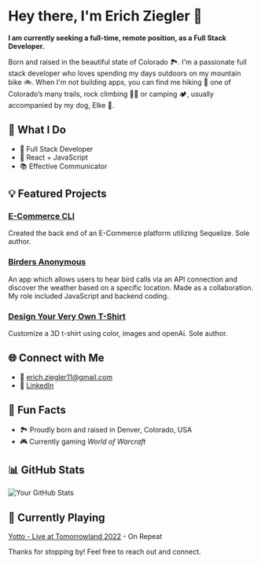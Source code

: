 # Hey there, I'm Erich Ziegler 👋

**I am currently seeking a full-time, remote position, as a Full Stack Developer.**

Born and raised in the beautiful state of Colorado 🏞️. I'm a passionate full stack developer who loves spending my days outdoors on my mountain bike 🚲. When I'm not building apps, you can find me hiking 🥾 one of Colorado’s many trails, rock climbing 🧗🏻 or camping 🏕️, usually accompanied by my dog, Elke 🐶.

## 🌟 What I Do

- 🚀 Full Stack Developer
- 🎨 React + JavaScript
- 📚 Effective Communicator

## 💡 Featured Projects

### [E-Commerce CLI](https://github.com/eziegler11/back-end-ecommerce-CL-app)
Created the back end of an E-Commerce platform utilizing Sequelize. Sole author.

### [Birders Anonymous](https://github.com/eziegler11/birders-anonymous)
An app which allows users to hear bird calls via an API connection and discover the weather based on a specific location. Made as a collaboration. My role included JavaScript and backend coding.

### [Design Your Very Own T-Shirt](https://github.com/eziegler11/shirt-designer)
Customize a 3D t-shirt using color, images and openAi. Sole author.

## 🌐 Connect with Me

- 📧 [erich.ziegler11@gmail.com](mailto:erich.ziegler11@gmail.com)
- 💼 [LinkedIn](https://www.linkedin.com/in/erichziegler/)

## 🌱 Fun Facts

- 🏞️ Proudly born and raised in Denver, Colorado, USA
- 🎮 Currently gaming *World of Warcraft*

## 📊 GitHub Stats

![Your GitHub Stats](https://github-readme-stats.vercel.app/api?username=eziegler11&show_icons=true)

## 🎵 Currently Playing

[Yotto - Live at Tomorrowland 2022](https://youtu.be/q7MbD2Hy8JI) - On Repeat

Thanks for stopping by! Feel free to reach out and connect.
